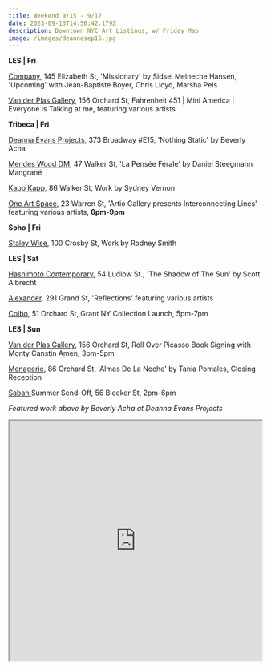 ```yaml
---
title: Weekend 9/15 - 9/17
date: 2023-09-13T14:56:42.179Z
description: Downtown NYC Art Listings, w/ Friday Map
image: /images/deannasep15.jpg
---
```

**L﻿ES | Fri**

[Company](https://companygallery.us/), 145 Elizabeth St, 'Missionary' by Sidsel Meineche Hansen, 'Upcoming' with Jean-Baptiste Boyer, Chris Lloyd, Marsha Pels

[Van der Plas Gallery](https://www.vanderplasgallery.com/), 156 Orchard St, Fahrenheit 451 | Mini America | Everyone is Talking at me, featuring various artists 

**Tribeca | Fri**

[Deanna Evans Projects](https://www.deannaevansprojects.com/beverly-acha-nothing-static), 373 Broadway #E15, 'Nothing Static' by Beverly Acha

[Mendes Wood DM](https://mendeswooddm.com/en/exhibition/la-pensee-ferale), 47 Walker St, 'La Pensée Férale' by Daniel Steegmann Mangrané

[Kapp Kapp](https://www.kappkapp.com/exhibitions/sydney-vernon), 86 Walker St, Work by Sydney Vernon

[One Art Space](https://oneartspace.com/artio-gallery-in-new-york-city-sept-15th-to-sept-20th-2023/), 23 Warren St, 'Artio Gallery presents Interconnecting Lines' featuring various artists, **6pm-9pm**

**Soho | Fri** 

[Staley Wise](https://www.staleywise.com/exhibitions/rodney-smith2), 100 Crosby St, Work by Rodney Smith

**L﻿ES | Sat**

[Hashimoto Contemporary](https://www.hashimotocontemporary.com/exhibitions/245-scott-albrecht-the-shadow-of-the-sun/), 54 Ludlow St., 'The Shadow of The Sun' by Scott Albrecht

[Alexander](https://www.alexandregallery.com/exhibitions), 291 Grand St, 'Reflections' featuring various artists

[C﻿olbo](https://www.instagram.com/colbo.nyc), 51 Orchard St, Grant NY Collection Launch, 5pm-7pm

**L﻿ES | Sun**

[Van der Plas Gallery](https://www.vanderplasgallery.com/), 156 Orchard St, Roll Over Picasso Book Signing with Monty Canstin Amen, 3pm-5pm

[Menagerie](https://86orchard.com/), 86 Orchard St, 'Almas De La Noche' by Tania Pomales, Closing Reception

[S﻿abah ](https://www.instagram.com/thesabahdealer)Summer Send-Off, 56 Bleeker St, 2pm-6pm

*F﻿eatured work above by Beverly Acha at Deanna Evans Projects*

<iframe src="https://www.google.com/maps/d/u/1/embed?mid=1iyt7uWgZQmCT0BHP8opgqYy2MTaNSIo&ehbc=2E312F" width="100%" height="480"></iframe>